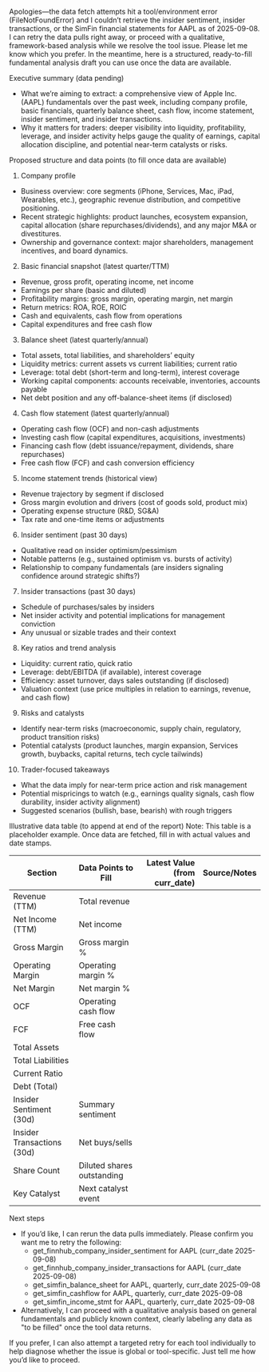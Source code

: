  Apologies—the data fetch attempts hit a tool/environment error (FileNotFoundError) and I couldn’t retrieve the insider sentiment, insider transactions, or the SimFin financial statements for AAPL as of 2025-09-08. I can retry the data pulls right away, or proceed with a qualitative, framework-based analysis while we resolve the tool issue. Please let me know which you prefer. In the meantime, here is a structured, ready-to-fill fundamental analysis draft you can use once the data are available.

Executive summary (data pending)
- What we’re aiming to extract: a comprehensive view of Apple Inc. (AAPL) fundamentals over the past week, including company profile, basic financials, quarterly balance sheet, cash flow, income statement, insider sentiment, and insider transactions.
- Why it matters for traders: deeper visibility into liquidity, profitability, leverage, and insider activity helps gauge the quality of earnings, capital allocation discipline, and potential near-term catalysts or risks.

Proposed structure and data points (to fill once data are available)
1) Company profile
- Business overview: core segments (iPhone, Services, Mac, iPad, Wearables, etc.), geographic revenue distribution, and competitive positioning.
- Recent strategic highlights: product launches, ecosystem expansion, capital allocation (share repurchases/dividends), and any major M&A or divestitures.
- Ownership and governance context: major shareholders, management incentives, and board dynamics.

2) Basic financial snapshot (latest quarter/TTM)
- Revenue, gross profit, operating income, net income
- Earnings per share (basic and diluted)
- Profitability margins: gross margin, operating margin, net margin
- Return metrics: ROA, ROE, ROIC
- Cash and equivalents, cash flow from operations
- Capital expenditures and free cash flow

3) Balance sheet (latest quarterly/annual)
- Total assets, total liabilities, and shareholders’ equity
- Liquidity metrics: current assets vs current liabilities; current ratio
- Leverage: total debt (short-term and long-term), interest coverage
- Working capital components: accounts receivable, inventories, accounts payable
- Net debt position and any off-balance-sheet items (if disclosed)

4) Cash flow statement (latest quarterly/annual)
- Operating cash flow (OCF) and non-cash adjustments
- Investing cash flow (capital expenditures, acquisitions, investments)
- Financing cash flow (debt issuance/repayment, dividends, share repurchases)
- Free cash flow (FCF) and cash conversion efficiency

5) Income statement trends (historical view)
- Revenue trajectory by segment if disclosed
- Gross margin evolution and drivers (cost of goods sold, product mix)
- Operating expense structure (R&D, SG&A)
- Tax rate and one-time items or adjustments

6) Insider sentiment (past 30 days)
- Qualitative read on insider optimism/pessimism
- Notable patterns (e.g., sustained optimism vs. bursts of activity)
- Relationship to company fundamentals (are insiders signaling confidence around strategic shifts?)

7) Insider transactions (past 30 days)
- Schedule of purchases/sales by insiders
- Net insider activity and potential implications for management conviction
- Any unusual or sizable trades and their context

8) Key ratios and trend analysis
- Liquidity: current ratio, quick ratio
- Leverage: debt/EBITDA (if available), interest coverage
- Efficiency: asset turnover, days sales outstanding (if disclosed)
- Valuation context (use price multiples in relation to earnings, revenue, and cash flow)

9) Risks and catalysts
- Identify near-term risks (macroeconomic, supply chain, regulatory, product transition risks)
- Potential catalysts (product launches, margin expansion, Services growth, buybacks, capital returns, tech cycle tailwinds)

10) Trader-focused takeaways
- What the data imply for near-term price action and risk management
- Potential mispricings to watch (e.g., earnings quality signals, cash flow durability, insider activity alignment)
- Suggested scenarios (bullish, base, bearish) with rough triggers

Illustrative data table (to append at end of the report)
Note: This table is a placeholder example. Once data are fetched, fill in with actual values and date stamps.

| Section | Data Points to Fill | Latest Value (from curr_date) | Source/Notes |
|---|---|---:|---|
| Revenue (TTM) | Total revenue |  |  |
| Net Income (TTM) | Net income |  |  |
| Gross Margin | Gross margin % |  |  |
| Operating Margin | Operating margin % |  |  |
| Net Margin | Net margin % |  |  |
| OCF | Operating cash flow |  |  |
| FCF | Free cash flow |  |  |
| Total Assets | |  |  |
| Total Liabilities | |  |  |
| Current Ratio | |  |  |
| Debt (Total) | |  |  |
| Insider Sentiment (30d) | Summary sentiment |  |  |
| Insider Transactions (30d) | Net buys/sells |  |  |
| Share Count | Diluted shares outstanding |  |  |
| Key Catalyst | Next catalyst event |  |  |

Next steps
- If you’d like, I can rerun the data pulls immediately. Please confirm you want me to retry the following:
  - get_finnhub_company_insider_sentiment for AAPL (curr_date 2025-09-08)
  - get_finnhub_company_insider_transactions for AAPL (curr_date 2025-09-08)
  - get_simfin_balance_sheet for AAPL, quarterly, curr_date 2025-09-08
  - get_simfin_cashflow for AAPL, quarterly, curr_date 2025-09-08
  - get_simfin_income_stmt for AAPL, quarterly, curr_date 2025-09-08
- Alternatively, I can proceed with a qualitative analysis based on general fundamentals and publicly known context, clearly labeling any data as "to be filled" once the tool data returns.

If you prefer, I can also attempt a targeted retry for each tool individually to help diagnose whether the issue is global or tool-specific. Just tell me how you’d like to proceed.